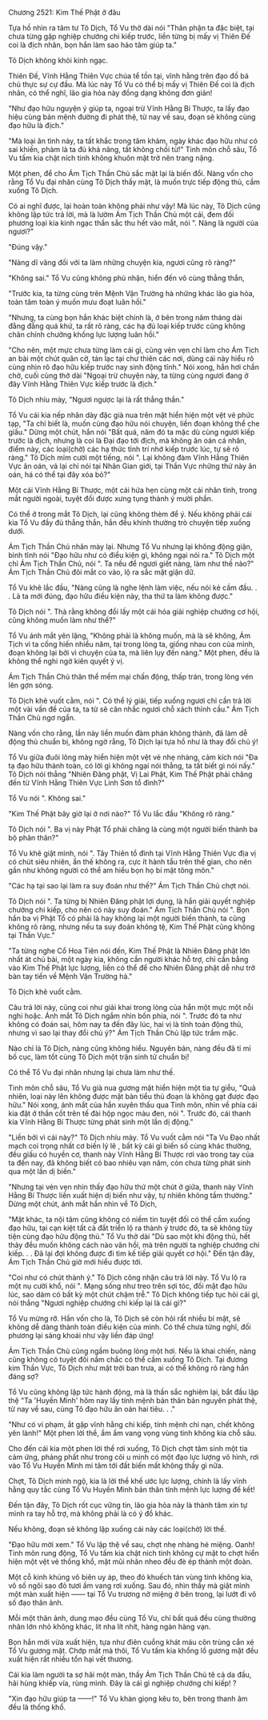 




Chương 2521: Kim Thế Phật ở đâu


Tựa hồ nhìn ra tâm tư Tô Dịch, Tổ Vu thở dài nói "Thân phận ta đặc biệt, tại chưa từng gặp nghiệp chướng chi kiếp trước, liền từng bị mấy vị Thiên Đế coi là địch nhân, bọn hắn làm sao hảo tâm giúp ta."

Tô Dịch không khỏi kinh ngạc.

Thiên Đế, Vĩnh Hằng Thiên Vực chúa tể tồn tại, vĩnh hằng trên đạo đồ bá chủ thực sự cự đầu. Mà lúc này Tổ Vu có thể bị mấy vị Thiên Đế coi là địch nhân, có thể nghĩ, lão gia hỏa này đồng dạng không đơn giản!

"Như đạo hữu nguyện ý giúp ta, ngoại trừ Vĩnh Hằng Bí Thược, ta lấy đạo hiệu cùng bản mệnh đường đi phát thệ, từ nay về sau, đoạn sẽ không cùng đạo hữu là địch."

"Mà loại ân tình này, ta tất khắc trong tâm khảm, ngày khác đạo hữu như có sai khiến, phàm là ta đủ khả năng, tất không chối từ!" Tinh môn chỗ sâu, Tổ Vu tấm kia chật ních tinh không khuôn mặt trở nên trang nặng.

Một phen, để cho Ám Tịch Thần Chủ sắc mặt lại là biến đổi. Nàng vốn cho rằng Tổ Vu đại nhân cùng Tô Dịch thấy mặt, là muốn trực tiếp động thủ, cầm xuống Tô Dịch.

Có ai nghĩ được, lại hoàn toàn không phải như vậy! Mà lúc này, Tô Dịch cũng không lập tức trả lời, mà là lườm Ám Tịch Thần Chủ một cái, đem đối phương loại kia kinh ngạc thần sắc thu hết vào mắt, nói ". Nàng là người của ngươi?"

"Đúng vậy."

"Nàng dĩ vãng đối với ta làm những chuyện kia, ngươi cũng rõ ràng?"

"Không sai." Tổ Vu cũng không phủ nhận, hiển đến vô cùng thẳng thắn,

"Trước kia, ta từng cùng trên Mệnh Vận Trường hà những khác lão gia hỏa, toàn tâm toàn ý muốn mưu đoạt luân hồi."

"Nhưng, ta cùng bọn hắn khác biệt chính là, ở bên trong năm tháng dài đằng đẵng quá khứ, ta rất rõ ràng, các hạ đủ loại kiếp trước cũng không chân chính chưởng khống lực lượng luân hồi."

"Cho nên, một mực chưa từng làm cái gì, cũng vẻn vẹn chỉ làm cho Ám Tịch an bài một chút quân cờ, tán lạc tại chư thiên các nơi, dùng cái này hiểu rõ cùng nhìn rõ đạo hữu kiếp trước nay sinh động tĩnh." Nói xong, hắn hơi chần chờ, cuối cùng thở dài "Ngoại trừ chuyện này, ta từng cùng ngươi đang ở đây Vĩnh Hằng Thiên Vực kiếp trước là địch."

Tô Dịch nhíu mày, "Ngươi ngược lại là rất thẳng thắn."

Tổ Vu cái kia nếp nhăn dày đặc già nua trên mặt hiển hiện một vệt vẻ phức tạp, "Ta chỉ biết là, muốn cùng đạo hữu nói chuyện, liền đoạn không thể che giấu." Dừng một chút, hắn nói "Bất quá, năm đó ta mặc dù cùng ngươi kiếp trước là địch, nhưng là coi là Đại đạo tới địch, mà không ân oán cá nhân, điểm này, các loại(chờ) các hạ thức tỉnh trí nhớ kiếp trước lúc, tự sẽ rõ ràng." Tô Dịch mỉm cười một tiếng, nói ". Lại không đàm Vĩnh Hằng Thiên Vực ân oán, vả lại chỉ nói tại Nhân Gian giới, tại Thần Vực những thứ này ân oán, há có thể tại đây xóa bỏ?"

Một cái Vĩnh Hằng Bí Thược, một cái hứa hẹn cùng một cái nhân tình, trong mắt người ngoài, tuyệt đối được xưng tụng thành ý mười phần.

Có thể ở trong mắt Tô Dịch, lại cũng không thèm để ý. Nếu không phải cái kia Tổ Vu đầy đủ thẳng thắn, hắn đều khinh thường trò chuyện tiếp xuống dưới.

Ám Tịch Thần Chủ nhăn mày lại. Nhưng Tổ Vu nhưng lại không động giận, bình tĩnh nói "Đạo hữu như có điều kiện gì, không ngại nói ra." Tô Dịch một chỉ Ám Tịch Thần Chủ, nói ". Ta nếu để ngươi giết nàng, làm như thế nào?" Ám Tịch Thần Chủ đôi mắt co vào, lộ ra sắc mặt giận dữ.

Tổ Vu khẽ lắc đầu, "Nàng cũng là nghe lệnh làm việc, nếu nói kẻ cầm đầu. . . Là ta mới đúng, đạo hữu điều kiện này, tha thứ ta làm không được."

Tô Dịch nói ". Thà rằng không đổi lấy một cái hóa giải nghiệp chướng cơ hội, cũng không muốn làm như thế?"

Tổ Vu ánh mắt yên lặng, "Không phải là không muốn, mà là sẽ không, Ám Tịch vì ta cống hiến nhiều năm, tại trong lòng ta, giống nhau con của mình, đoạn không lại bởi vì chuyện của ta, mà liên lụy đến nàng." Một phen, đều là không thể nghi ngờ kiên quyết ý vị.

Ám Tịch Thần Chủ thân thể mềm mại chấn động, thấp trán, trong lòng vén lên gợn sóng.

Tô Dịch khẽ vuốt cằm, nói ". Có thể lý giải, tiếp xuống ngươi chỉ cần trả lời một vài vấn đề của ta, ta từ sẽ cân nhắc ngươi chỗ xách thỉnh cầu." Ám Tịch Thần Chủ ngơ ngẩn.

Nàng vốn cho rằng, lần này liền muốn đàm phán không thành, đã làm dễ động thủ chuẩn bị, không ngờ rằng, Tô Dịch lại tựa hồ như là thay đổi chủ ý!

Tổ Vu giữa đuôi lông mày hiển hiện một vệt vẻ nhẹ nhàng, cảm kích nói "Đa tạ đạo hữu thành toàn, có lời gì không ngại nói thẳng, ta tất biết gì nói nấy." Tô Dịch nói thẳng "Nhiên Đăng phật, Vị Lai Phật, Kim Thế Phật phải chăng đến từ Vĩnh Hằng Thiên Vực Linh Sơn tổ đình?"

Tổ Vu nói ". Không sai."

"Kim Thế Phật bây giờ lại ở nơi nào?" Tổ Vu lắc đầu "Không rõ ràng."

Tô Dịch nói ". Ba vị này Phật Tổ phải chăng là cùng một người biến thành ba bộ phân thân?"

Tổ Vu khẽ giật mình, nói ". Tây Thiên tổ đình tại Vĩnh Hằng Thiên Vực địa vị có chút siêu nhiên, ẩn thế không ra, cực ít hành tẩu trên thế gian, cho nên gần như không người có thể am hiểu bọn họ bí mật tông môn."

"Các hạ tại sao lại làm ra suy đoán như thế?" Ám Tịch Thần Chủ chợt nói.

Tô Dịch nói ". Ta từng bị Nhiên Đăng phật lợi dụng, là hắn giải quyết nghiệp chướng chi kiếp, cho nên có này suy đoán." Ám Tịch Thần Chủ nói ". Bọn hắn ba vị Phật Tổ có phải là hay không lại một người biến thành, ta cũng không rõ ràng, nhưng nếu ta suy đoán không tệ, Kim Thế Phật cũng không tại Thần Vực."

"Ta từng nghe Cổ Hoa Tiên nói đến, Kim Thế Phật là Nhiên Đăng phật lớn nhất át chủ bài, một ngày kia, không cần người khác hỗ trợ, chỉ cần bằng vào Kim Thế Phật lực lượng, liền có thể để cho Nhiên Đăng phật dễ như trở bàn tay tiến về Mệnh Vận Trường hà."

Tô Dịch khẽ vuốt cằm.

Câu trả lời này, cũng coi như giải khai trong lòng của hắn một mực một nỗi nghi hoặc. Ánh mắt Tô Dịch ngắm nhìn bốn phía, nói ". Trước đó ta như không có đoán sai, hôm nay ta đến đây lúc, hai vị là tính toán động thủ, nhưng vì sao lại thay đổi chủ ý?" Ám Tịch Thần Chủ lập tức trầm mặc.

Nào chỉ là Tô Dịch, nàng cũng không hiểu. Nguyên bản, nàng đều đã tỉ mỉ bố cục, làm tốt cùng Tô Dịch một trận sinh tử chuẩn bị!

Có thể Tổ Vu đại nhân nhưng lại chưa làm như thế.

Tinh môn chỗ sâu, Tổ Vu già nua gương mặt hiển hiện một tia tự giễu, "Quả nhiên, loại này lên không được mặt bàn tiểu thủ đoạn là không gạt được đạo hữu." Nói xong, ánh mắt của hắn xuyên thấu qua Tinh môn, nhìn về phía cái kia đặt ở thần cốt trên tế đài hộp ngọc màu đen, nói ". Trước đó, cái thanh kia Vĩnh Hằng Bí Thược từng phát sinh một lần dị động."

"Liền bởi vì cái này?" Tô Dịch nhíu mày. Tổ Vu vuốt cằm nói "Ta Vu Đạo nhất mạch coi trọng nhất cơ biến lý lẽ , bất kỳ cái gì biến số cùng khác thường, đều giấu có huyền cơ, thanh này Vĩnh Hằng Bí Thược rơi vào trong tay của ta đến nay, đã không biết có bao nhiêu vạn năm, còn chưa từng phát sinh qua một lần dị biến."

"Nhưng tại vẻn vẹn nhìn thấy đạo hữu thứ một chút ở giữa, thanh này Vĩnh Hằng Bí Thược liền xuất hiện dị biến như vậy, tự nhiên không tầm thường." Dừng một chút, ánh mắt hắn nhìn về Tô Dịch,

"Mặt khác, ta nội tâm cũng không có niềm tin tuyệt đối có thể cầm xuống đạo hữu, tại cạn kiệt tất cả đất triển lộ ra thành ý trước đó, ta sẽ không tùy tiện cùng đạo hữu động thủ." Tổ Vu thở dài "Dù sao một khi động thủ, hết thảy đều muốn không cách nào vãn hồi, mà trên người ta nghiệp chướng chi kiếp. . . Đã lại đợi không được đi tìm kế tiếp giải quyết cơ hội." Đến tận đây, Ám Tịch Thần Chủ giờ mới hiểu được tới.

"Coi như có chút thành ý." Tô Dịch công nhận câu trả lời này. Tổ Vu lộ ra một nụ cười khổ, nói ". Mạng sống như treo trên sợi tóc, đối mặt đạo hữu lúc, sao dám có bất kỳ một chút chậm trễ." Tô Dịch không tiếp tục hỏi cái gì, nói thẳng "Ngươi nghiệp chướng chi kiếp lại là cái gì?"

Tổ Vu mừng rỡ. Hắn vốn cho là, Tô Dịch sẽ còn hỏi rất nhiều bí mật, sẽ không dễ dàng thành toàn điều kiện của mình. Có thể chưa từng nghĩ, đối phương lại sảng khoái như vậy liền đáp ứng!

Ám Tịch Thần Chủ cũng ngầm buông lỏng một hơi. Nếu là khai chiến, nàng cũng không có tuyệt đối nắm chắc có thể cầm xuống Tô Dịch. Tại đương kim Thần Vực, Tô Dịch như mặt trời ban trưa, ai có thể không rõ ràng hắn đáng sợ?

Tổ Vu cũng không lập tức hành động, mà là thần sắc nghiêm lại, bắt đầu lập thệ "Ta 'Huyền Minh' hôm nay lấy tính mệnh bản thân bản nguyên phát thệ, từ nay về sau, cùng Tô đạo hữu ân oán hai tiêu. . ."

"Như có vi phạm, ắt gặp vĩnh hằng chi kiếp, tính mệnh chi nạn, chết không yên lành!" Một phen lời thề, ầm ầm vang vọng vùng tinh không kia chỗ sâu.

Cho đến cái kia một phen lời thề rơi xuống, Tô Dịch chợt tâm sinh một tia cảm ứng, phảng phất như trong cõi u minh có một đạo lực lượng vô hình, rơi vào Tổ Vu Huyền Minh mi tâm tới đất biến mất không thấy gì nữa.

Chợt, Tô Dịch minh ngộ, kia là lời thề khế ước lực lượng, chính là lấy vĩnh hằng quy tắc cùng Tổ Vu Huyền Minh bản thân tính mệnh lực lượng đế kết!

Đến tận đây, Tô Dịch rốt cục vững tin, lão gia hỏa này là thành tâm xin tự mình ra tay hỗ trợ, mà không phải là có ý đồ khác.

Nếu không, đoạn sẽ không lập xuống cái này các loại(chờ) lời thề.

"Đạo hữu mời xem." Tổ Vu lập thệ về sau, chợt nhẹ nhàng hé miệng. Oanh! Tinh môn rung động, Tổ Vu tấm kia chật ních tinh không cự mặt to chợt hiển hiện một vệt vẻ thống khổ, mặt mũi nhăn nheo đều đè ép thành một đoàn.

Một cỗ kinh khủng vô biên uy áp, theo đó khuếch tán vùng tinh không kia, vô số ngôi sao đỏ tươi ầm vang rơi xuống. Sau đó, nhìn thấy mà giật mình một màn xuất hiện —— tại Tổ Vu trương nở miệng ở bên trong, lại lướt đi vô số đạo thân ảnh.

Mỗi một thân ảnh, dung mạo đều cùng Tổ Vu, chỉ bất quá đều cùng thường nhân lớn nhỏ không khác, lít nha lít nhít, hàng ngàn hàng vạn.

Bọn hắn mới vừa xuất hiện, tựa như điên cuồng khát máu côn trùng cắn xé Tổ Vu gương mặt. Chớp mắt mà thôi, Tổ Vu tấm kia khổng lồ gương mặt đều xuất hiện rất nhiều tổn hại vết thương.

Cái kia làm người ta sợ hãi một màn, thấy Ám Tịch Thần Chủ tê cả da đầu, hãi hùng khiếp vía, rùng mình. Đây là cái gì nghiệp chướng chi kiếp! ?

"Xin đạo hữu giúp ta ——!" Tổ Vu khàn giọng kêu to, bên trong thanh âm đều là thống khổ.




